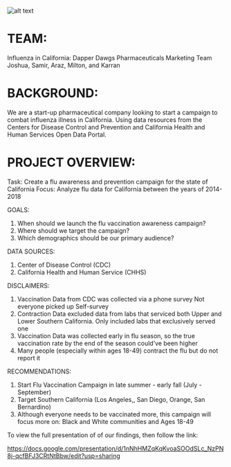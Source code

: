 ![alt text](https://corrimal-h.schools.nsw.gov.au/content/dam/doe/sws/schools/c/corrimal-h/news/2019/2/Vaccinations.jpg.thumb.1280.1280.jpg)
# TEAM:

Influenza in California: Dapper Dawgs Pharmaceuticals Marketing Team
Joshua, Samir, Araz, Milton, and Karran

# BACKGROUND: 

We are a start-up pharmaceutical company looking to start a campaign to combat influenza illness in California. Using data resources from the Centers for Disease Control and Prevention and California Health and Human Services Open Data Portal.

# PROJECT OVERVIEW:

Task: Create a flu awareness and prevention campaign for the state of California
Focus: Analyze flu data for California between the years of 2014-2018

GOALS:

  1) When should we launch the flu vaccination awareness campaign?
  2) Where should we target the campaign? 
  3) Which demographics should be our primary audience?

DATA SOURCES:
  
  1) Center of Disease Control (CDC)
  2) California Health and Human Service (CHHS)

DISCLAIMERS:

  1) Vaccination Data from CDC was collected via a phone survey Not everyone picked up Self-survey
  2) Contraction Data excluded  data from labs that serviced both Upper and Lower Southern California. 
     Only included labs that exclusively served one
  3) Vaccination Data was collected early in flu season, so the true vaccination rate by the end of the season could’ve been higher
  4) Many people (especially within ages 18-49) contract the flu but do not report it

RECOMMENDATIONS:

 1) Start Flu Vaccination Campaign in late summer - early fall (July - September)
 2) Target Southern California (Los Angeles,, San Diego, Orange, San Bernardino)
 3) Although everyone needs to be vaccinated more, this campaign will focus more on: Black and White communities and Ages 18-49

To view the full presentation of of our findings, then follow the link: 

https://docs.google.com/presentation/d/1nNhHMZqKqKvoaSOOdSLc_NzPN8j-qcfBFJ3CRtNtBbw/edit?usp=sharing
